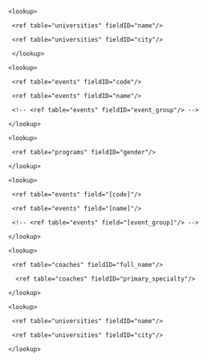 <page pageID="programsDetails" type="Details" tableName="programs" pageTitle="Program Detail" mainFieldIDs="gender,university_id.name">

 <pageSection type="fields">

  <!-- Use process-oriented subsections with ≥3 fields each; merge if fewer -->

  <subSection displayName="Affiliation">

   <!-- Include ALL non-audit fields (do NOT comment-out in Details) -->

   <field id="university_id" displayName="University" tooltip="University this program belongs to.">

    <lookup>

     <ref table="universities" fieldID="name"/>

     <ref table="universities" fieldID="city"/>

     </lookup>

   </field>

   <field id="gender" displayName="Program Gender" tooltip="Men’s or Women’s program."/>

   <field id="internal_notes" displayName="Internal Notes" tooltip="Private notes about this program."/>

  </subSection>



  <subSection displayName="Team Links & Social">

   <field id="team_url" displayName="Team Website" tooltip="Official team page URL."/>

   <field id="team_instagram" displayName="Team Instagram" tooltip="Team Instagram profile URL."/>

   <field id="team_twitter" displayName="Team Twitter/X" tooltip="Team Twitter/X profile URL."/>

  </subSection>



  <!-- There are no additional fields -->

 </pageSection>



 <!-- One child tab per direct 1→many related table -->



 <pageSection type="child_tab" name="Program Events">

  <component type="ListView" tableName="program_events" createButton="VISIBLE" editType="DETAILS">

   <field id="event_id" displayName="Event" enableInlineEdit="FALSE" tooltip="Event supported by this program.">

    <lookup>

     <ref table="events" fieldID="code"/>

     <ref table="events" fieldID="name"/>

     <!-- <ref table="events" fieldID="event_group"/> -->

    </lookup>

   </field>

   <field id="is_active" displayName="Active?" enableInlineEdit="TRUE" tooltip="Whether the program is actively recruiting/competing in this event."/>

   <field id="start_date" displayName="Start Date" enableInlineEdit="FALSE" tooltip="When this event became active for the program."/>

   <field id="end_date" displayName="End Date" enableInlineEdit="FALSE" tooltip="When this event ended for the program (if applicable)."/>

   <field id="internal_notes" displayName="Internal Notes" enableInlineEdit="FALSE" tooltip="Notes about event coverage."/>

  </component>



<page type="CreateForm" table="program_events">

   <field id="program_id" prefilledFromParent="true" displayName="Program" tooltip="Prefilled link back to this program.">

    <lookup>

     <ref table="programs" fieldID="gender"/>

    </lookup>

   </field>

   <field name="event_id" displayName="Event" tooltip="Select an event to associate with this program.">

    <lookup>

     <ref table="events" field="[code]"/>

     <ref table="events" field="[name]"/>

     <!-- <ref table="events" field="[event_group]"/> -->

    </lookup>

   </field>

   <field name="is_active" displayName="Active?" tooltip="Mark if this event is currently active for the program."/>

   <field name="start_date" displayName="Start Date" tooltip="When this event becomes active."/>

   <field name="end_date" displayName="End Date" tooltip="When this event stops being active (optional)."/>

   <field name="internal_notes" displayName="Internal Notes" tooltip="Context about this program-event relationship."/>

  </page>



 </pageSection>



 <pageSection type="child_tab" name="Assigned Coaches">

  <component type="ListView" tableName="university_jobs" createButton="VISIBLE" editType="DETAILS">

   <field id="coach_id" displayName="Coach" enableInlineEdit="FALSE" tooltip="Coach assigned to this program role.">

    <lookup>

     <ref table="coaches" fieldID="full_name"/>

      <ref table="coaches" fieldID="primary_specialty"/>

    </lookup>

   </field>

   <field id="job_title" displayName="Job Title" enableInlineEdit="TRUE" tooltip="Role title (e.g., Head Coach, Assistant)."/>

   <field id="university_id" displayName="University" enableInlineEdit="FALSE" tooltip="University employing the coach for this role.">

    <lookup>

     <ref table="universities" fieldID="name"/>

     <ref table="universities" fieldID="city"/>

    </lookup>

   </field>

   <field id="program_scope" displayName="Program Scope" enableInlineEdit="TRUE" tooltip="Scope of responsibility (men, women, both, n/a)."/>

   <field id="work_email" displayName="Work Email" enableInlineEdit="TRUE" tooltip="Role email."/>

   <field id="work_phone" displayName="Work Phone" enableInlineEdit="TRUE" tooltip="Role phone."/>

   <field id="start_date" displayName="Start Date" enableInlineEdit="FALSE" tooltip="When this role started."/>

   <field id="end_date" displayName="End Date" enableInlineEdit="FALSE" tooltip="When this role ended (if applicable)."/>

   <field id="internal_notes" displayName="Internal Notes" enableInlineEdit="FALSE" tooltip="Notes specific to this job."/>

  </component>



 </pageSection>



</page>

